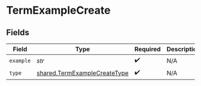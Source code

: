 # TermExampleCreate


## Fields

| Field                                                                        | Type                                                                         | Required                                                                     | Description                                                                  |
| ---------------------------------------------------------------------------- | ---------------------------------------------------------------------------- | ---------------------------------------------------------------------------- | ---------------------------------------------------------------------------- |
| `example`                                                                    | *str*                                                                        | :heavy_check_mark:                                                           | N/A                                                                          |
| `type`                                                                       | [shared.TermExampleCreateType](../../models/shared/termexamplecreatetype.md) | :heavy_check_mark:                                                           | N/A                                                                          |
